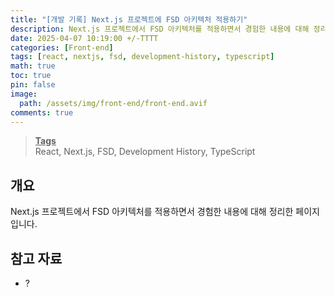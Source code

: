 ```yaml
---
title: "[개발 기록] Next.js 프로젝트에 FSD 아키텍처 적용하기"
description: Next.js 프로젝트에서 FSD 아키텍처를 적용하면서 경험한 내용에 대해 정리한 페이지입니다.
date: 2025-04-07 10:19:00 +/-TTTT
categories: [Front-end]
tags: [react, nextjs, fsd, development-history, typescript]
math: true
toc: true
pin: false
image:
  path: /assets/img/front-end/front-end.avif
comments: true
---
```


<blockquote class="prompt-info"><p><strong><u>Tags</u></strong><br>
React, Next.js, FSD, Development History, TypeScript</p></blockquote>

## 개요

Next.js 프로젝트에서 FSD 아키텍처를 적용하면서 경험한 내용에 대해 정리한 페이지입니다.

## 참고 자료

- ?
